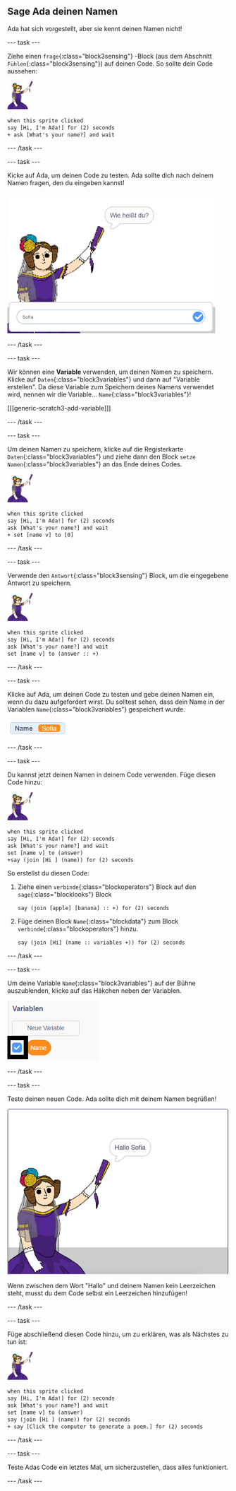 ## Sage Ada deinen Namen

Ada hat sich vorgestellt, aber sie kennt deinen Namen nicht!

\--- task \---

Ziehe einen `frage`{:class="block3sensing"} -Block (aus dem Abschnitt `Fühlen`{:class="block3sensing"}) auf deinen Code. So sollte dein Code aussehen:

![Ada Sprite](images/ada-sprite.png)

```blocks3
when this sprite clicked
say [Hi, I'm Ada!] for (2) seconds
+ ask [What's your name?] and wait
```

\--- /task \---

\--- task \---

Kicke auf Ada, um deinen Code zu testen. Ada sollte dich nach deinem Namen fragen, den du eingeben kannst!

![Ada Sprite fragt, wie du heißt](images/poetry-input.png)

\--- /task \---

\--- task \---

Wir können eine **Variable** verwenden, um deinen Namen zu speichern. Klicke auf `Daten`{:class="block3variables"} und dann auf "Variable erstellen". Da diese Variable zum Speichern deines Namens verwendet wird, nennen wir die Variable... `Name`{:class="block3variables"}!

[[[generic-scratch3-add-variable]]]

\--- /task \---

\--- task \---

Um deinen Namen zu speichern, klicke auf die Registerkarte `Daten`{:class="block3variables"} und ziehe dann den Block `setze Namen`{:class="block3variables"} an das Ende deines Codes.

![Ada Sprite](images/ada-sprite.png)

```blocks3
when this sprite clicked
say [Hi, I'm Ada!] for (2) seconds
ask [What's your name?] and wait
+ set [name v] to [0]
```

\--- /task \---

\--- task \---

Verwende den `Antwort`{:class="block3sensing"} Block, um die eingegebene Antwort zu speichern.

![Ada Sprite](images/ada-sprite.png)

```blocks3
when this sprite clicked
say [Hi, I'm Ada!] for (2) seconds
ask [What's your name?] and wait
set [name v] to (answer :: +)
```

\--- /task \---

\--- task \---

Klicke auf Ada, um deinen Code zu testen und gebe deinen Namen ein, wenn du dazu aufgefordert wirst. Du solltest sehen, dass dein Name in der Variablen `Name`{:class="block3variables"} gespeichert wurde.

![Screenshot](images/poetry-name-test.png)

\--- /task \---

\--- task \---

Du kannst jetzt deinen Namen in deinem Code verwenden. Füge diesen Code hinzu:

![Ada Sprite](images/ada-sprite.png)

```blocks3
when this sprite clicked
say [Hi, I'm Ada!] for (2) seconds
ask [What's your name?] and wait
set [name v] to (answer)
+say (join [Hi ] (name)) for (2) seconds 
```

So erstellst du diesen Code:

1. Ziehe einen `verbinde`{:class="blockoperators"} Block auf den `sage`{:class="blocklooks"} Block
    
    ```blocks3
    say (join [apple] [banana] :: +) for (2) seconds
    ```

2. Füge deinen Block `Name`{:class="blockdata"} zum Block `verbinde`{:class="blockoperators"} hinzu.
    
    ```blocks3
    say (join [Hi] (name :: variables +)) for (2) seconds
    ```

\--- /task \---

\--- task \---

Um deine Variable `Name`{:class="block3variables"} auf der Bühne auszublenden, klicke auf das Häkchen neben der Variablen.

![Häkchen Name Variable](images/poetry-tick-annotated.png)

\--- /task \---

\--- task \---

Teste deinen neuen Code. Ada sollte dich mit deinem Namen begrüßen!

![Screenshot](images/poetry-name-test2.png)

Wenn zwischen dem Wort "Hallo" und deinem Namen kein Leerzeichen steht, musst du dem Code selbst ein Leerzeichen hinzufügen!

\--- /task \---

\--- task \---

Füge abschließend diesen Code hinzu, um zu erklären, was als Nächstes zu tun ist:

![Ada Sprite](images/ada-sprite.png)

```blocks3
when this sprite clicked
say [Hi, I'm Ada!] for (2) seconds
ask [What's your name?] and wait
set [name v] to (answer)
say (join [Hi ] (name)) for (2) seconds 
+ say [Click the computer to generate a poem.] for (2) seconds 
```

\--- /task \---

\--- task \---

Teste Adas Code ein letztes Mal, um sicherzustellen, dass alles funktioniert.

\--- /task \---